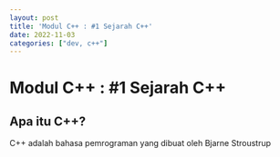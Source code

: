 ```yaml
---
layout: post
title: 'Modul C++ : #1 Sejarah C++'
date: 2022-11-03
categories: ["dev, c++"]
---
```


# Modul C++ : #1 Sejarah C++



## Apa itu C++?
C++ adalah bahasa pemrograman yang dibuat oleh Bjarne Stroustrup